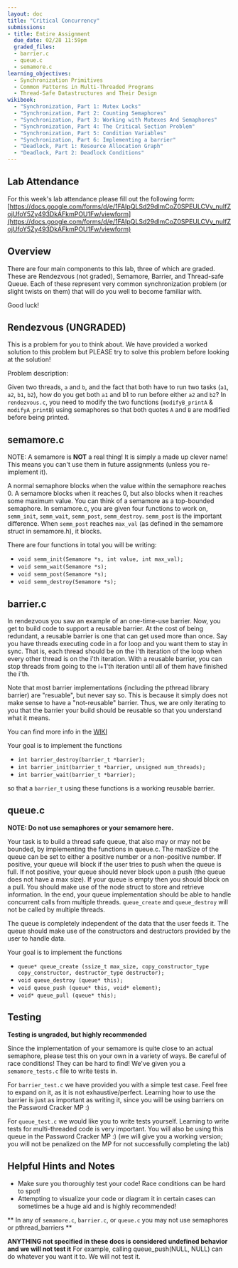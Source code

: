 ```yaml
---
layout: doc
title: "Critical Concurrency"
submissions:
- title: Entire Assignment
  due_date: 02/28 11:59pm
  graded_files:
  - barrier.c
  - queue.c
  - semamore.c
learning_objectives:
  - Synchronization Primitives
  - Common Patterns in Multi-Threaded Programs
  - Thread-Safe Datastructures and Their Design
wikibook:
  - "Synchronization, Part 1: Mutex Locks"
  - "Synchronization, Part 2: Counting Semaphores"
  - "Synchronization, Part 3: Working with Mutexes And Semaphores"
  - "Synchronization, Part 4: The Critical Section Problem"
  - "Synchronization, Part 5: Condition Variables"
  - "Synchronization, Part 6: Implementing a barrier"
  - "Deadlock, Part 1: Resource Allocation Graph"
  - "Deadlock, Part 2: Deadlock Conditions"
---
```


## Lab Attendance

For this week's lab attendance please fill out the following form: [https://docs.google.com/forms/d/e/1FAIpQLSd29dlmCoZ0SPEULCVv_nuIfZojUfoY5Zy493DkAFkmPOU1Fw/viewform](https://docs.google.com/forms/d/e/1FAIpQLSd29dlmCoZ0SPEULCVv_nuIfZojUfoY5Zy493DkAFkmPOU1Fw/viewform)

## Overview

There are four main components to this lab, three of which are graded. These are Rendezvous (not graded), Semamore, Barrier, and Thread-safe Queue. Each of these represent very common synchronization problem (or slight twists on them) that will do you well to become familiar with.

Good luck!

## Rendezvous (UNGRADED)

This is a problem for you to think about. We have provided a worked solution to this problem but PLEASE try to solve this problem before looking at the solution!

Problem description:

Given two threads, `a` and `b`, and the fact that both have to run two tasks (`a1`, `a2`, `b1`, `b2`), how do you get both `a1` and b1 to run before either `a2` and `b2`? In `rendezvous.c`, you need to modify the two functions (`modifyB_printA` & `modifyA_printB`) using semaphores so that both quotes `A` and `B` are modified before being printed.


## semamore.c
NOTE: A semamore is **NOT** a real thing! It is simply a made up clever name! This means you can't use them in future assignments (unless you re-implement it).

A normal semaphore blocks when the value within the semaphore reaches 0. A semamore blocks when it reaches 0, but also blocks when it reaches some maximum value. You can think of a semamore as a top-bounded semaphore. In semamore.c, you are given four functions to work on, `semm_init`, `semm_wait`, `semm_post`, `semm_destroy`. `semm_post` is the important difference. When `semm_post` reaches `max_val` (as defined in the semamore struct in semamore.h), it blocks.

There are four functions in total you will be writing:

* `void semm_init(Semamore *s, int value, int max_val);`
* `void semm_wait(Semamore *s);`
* `void semm_post(Semamore *s);`
* `void semm_destroy(Semamore *s);`

## barrier.c

In rendezvous you saw an example of an one-time-use barrier.  Now, you get to build code to support a reusable barrier.  At the cost of being redundant, a reusable barrier is one that can get used more than once.  Say you have threads executing code in a for loop and you want them to stay in sync.  That is, each thread should be on the i'th iteration of the loop when every other thread is on the i'th iteration.  With a reusable barrier, you can stop threads from going to the i+1'th iteration until all of them have finished the i'th.

Note that most barrier implementations (including the pthread library barrier) are "resuable", but never say so.  This is because it simply does not make sense to have a "not-reusable" barrier.  Thus, we are only iterating to you that the barrier your build should be reusable so that you understand what  it means.

You can find more info in the [WIKI](https://github.com/angrave/SystemProgramming/wiki/Synchronization%2C-Part-6%3A-Implementing-a-barrier)

Your goal is to implement the functions

* `int barrier_destroy(barrier_t *barrier);`
* `int barrier_init(barrier_t *barrier, unsigned num_threads);`
* `int barrier_wait(barrier_t *barrier);`

so that a `barrier_t` using these functions is a working reusable barrier.

## queue.c

**NOTE: Do not use semaphores or your semamore here.**

Your task is to build a thread safe queue, that also may or may not be bounded, by implementing the functions in queue.c. The maxSize of the queue can be set to either a positive number or a non-positive number. If positive, your queue will block if the user tries to push when the queue is full. If not positive, your queue should never block upon a push (the queue does not have a max size). If your queue is empty then you should block on a pull. You should make use of the node struct to store and retrieve information. In the end, your queue implementation should be able to handle concurrent calls from multiple threads. `queue_create` and `queue_destroy` will not be called by multiple threads.

The queue is completely independent of the data that the user feeds it. The queue should make use of the constructors and destructors provided by the user to handle data.

Your goal is to implement the functions

* `queue* queue_create (ssize_t max_size, copy_constructor_type copy_constructor, destructor_type destructor);`
* `void queue_destroy (queue* this);`
* `void queue_push (queue* this, void* element);`
* `void* queue_pull (queue* this);`


## Testing

**Testing is ungraded, but highly recommended**

Since the implementation of your semamore is quite close to an actual semaphore, please test this on your own in a variety of ways. Be careful of race conditions! They can be hard to find!  We've given you a `semamore_tests.c` file to write tests in.


For `barrier_test.c` we have provided you with a simple test case.  Feel free to expand on it, as it is not exhaustive/perfect.  Learning how to use the barrier is just as important as writing it, since you will be using barriers on the Password Cracker MP :)

For `queue_test.c` we would like you to write tests yourself.  Learning to write tests for multi-threaded code is very important.  You will also be using this queue in the Password Cracker MP :)  (we will give you a working version; you will not be penalized on the MP for not successfully completing the lab)

## Helpful Hints and Notes

*   Make sure you thoroughly test your code! Race conditions can be hard to spot!
*   Attempting to visualize your code or diagram it in certain cases can sometimes be a huge aid and is highly recommended!

** In any of `semamore.c`, `barrier.c`, or `queue.c` you may not use semaphores or pthread_barriers **

**ANYTHING not specified in these docs is considered undefined behavior and we will not test it**
For example, calling queue_push(NULL, NULL) can do whatever you want it to. We will not test it.
